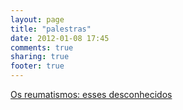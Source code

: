 ```yaml
---
layout: page
title: "palestras"
date: 2012-01-08 17:45
comments: true
sharing: true
footer: true
---
```


[Os reumatismos: esses desconhecidos](/files/Reumatismos.pdf)